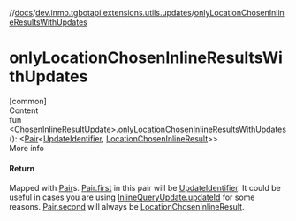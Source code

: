 //[docs](../../index.md)/[dev.inmo.tgbotapi.extensions.utils.updates](index.md)/[onlyLocationChosenInlineResultsWithUpdates](only-location-chosen-inline-results-with-updates.md)



# onlyLocationChosenInlineResultsWithUpdates  
[common]  
Content  
fun <[ChosenInlineResultUpdate](../dev.inmo.tgbotapi.types.update/-chosen-inline-result-update/index.md)>.[onlyLocationChosenInlineResultsWithUpdates](only-location-chosen-inline-results-with-updates.md)(): <[Pair](https://kotlinlang.org/api/latest/jvm/stdlib/kotlin/-pair/index.html)<[UpdateIdentifier](../dev.inmo.tgbotapi.types/index.md#%5Bdev.inmo.tgbotapi.types%2FUpdateIdentifier%2F%2F%2FPointingToDeclaration%2F%5D%2FClasslikes%2F625018081), [LocationChosenInlineResult](../dev.inmo.tgbotapi.types.InlineQueries.ChosenInlineResult/-location-chosen-inline-result/index.md)>>  
More info  


#### Return  


Mapped  with [Pair](https://kotlinlang.org/api/latest/jvm/stdlib/kotlin/-pair/index.html)s. [Pair.first](https://kotlinlang.org/api/latest/jvm/stdlib/kotlin/-pair/first.html) in this pair will be [UpdateIdentifier](../dev.inmo.tgbotapi.types/index.md#%5Bdev.inmo.tgbotapi.types%2FUpdateIdentifier%2F%2F%2FPointingToDeclaration%2F%5D%2FClasslikes%2F625018081). It could be useful in cases you are using [InlineQueryUpdate.updateId](../dev.inmo.tgbotapi.types.update/-inline-query-update/update-id.md) for some reasons. [Pair.second](https://kotlinlang.org/api/latest/jvm/stdlib/kotlin/-pair/second.html) will always be [LocationChosenInlineResult](../dev.inmo.tgbotapi.types.InlineQueries.ChosenInlineResult/-location-chosen-inline-result/index.md).

  



